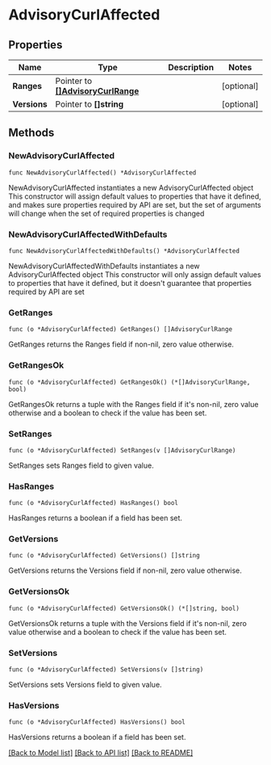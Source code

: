 # AdvisoryCurlAffected

## Properties

Name | Type | Description | Notes
------------ | ------------- | ------------- | -------------
**Ranges** | Pointer to [**[]AdvisoryCurlRange**](AdvisoryCurlRange.md) |  | [optional] 
**Versions** | Pointer to **[]string** |  | [optional] 

## Methods

### NewAdvisoryCurlAffected

`func NewAdvisoryCurlAffected() *AdvisoryCurlAffected`

NewAdvisoryCurlAffected instantiates a new AdvisoryCurlAffected object
This constructor will assign default values to properties that have it defined,
and makes sure properties required by API are set, but the set of arguments
will change when the set of required properties is changed

### NewAdvisoryCurlAffectedWithDefaults

`func NewAdvisoryCurlAffectedWithDefaults() *AdvisoryCurlAffected`

NewAdvisoryCurlAffectedWithDefaults instantiates a new AdvisoryCurlAffected object
This constructor will only assign default values to properties that have it defined,
but it doesn't guarantee that properties required by API are set

### GetRanges

`func (o *AdvisoryCurlAffected) GetRanges() []AdvisoryCurlRange`

GetRanges returns the Ranges field if non-nil, zero value otherwise.

### GetRangesOk

`func (o *AdvisoryCurlAffected) GetRangesOk() (*[]AdvisoryCurlRange, bool)`

GetRangesOk returns a tuple with the Ranges field if it's non-nil, zero value otherwise
and a boolean to check if the value has been set.

### SetRanges

`func (o *AdvisoryCurlAffected) SetRanges(v []AdvisoryCurlRange)`

SetRanges sets Ranges field to given value.

### HasRanges

`func (o *AdvisoryCurlAffected) HasRanges() bool`

HasRanges returns a boolean if a field has been set.

### GetVersions

`func (o *AdvisoryCurlAffected) GetVersions() []string`

GetVersions returns the Versions field if non-nil, zero value otherwise.

### GetVersionsOk

`func (o *AdvisoryCurlAffected) GetVersionsOk() (*[]string, bool)`

GetVersionsOk returns a tuple with the Versions field if it's non-nil, zero value otherwise
and a boolean to check if the value has been set.

### SetVersions

`func (o *AdvisoryCurlAffected) SetVersions(v []string)`

SetVersions sets Versions field to given value.

### HasVersions

`func (o *AdvisoryCurlAffected) HasVersions() bool`

HasVersions returns a boolean if a field has been set.


[[Back to Model list]](../README.md#documentation-for-models) [[Back to API list]](../README.md#documentation-for-api-endpoints) [[Back to README]](../README.md)


